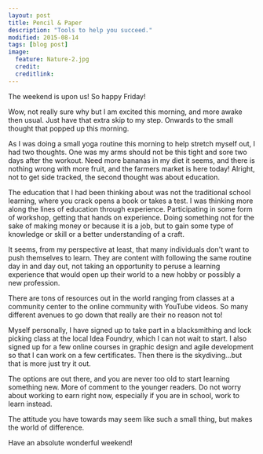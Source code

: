 ```yaml
---
layout: post
title: Pencil & Paper
description: "Tools to help you succeed."
modified: 2015-08-14
tags: [blog post]
image:
  feature: Nature-2.jpg
  credit:
  creditlink:
---
```


The weekend is upon us! So happy Friday!

Wow, not really sure why but I am excited this morning, and more awake then usual. Just have that extra skip to my step. Onwards to the small thought that popped up this morning.

As I was doing a small yoga routine this morning to help stretch myself out, I had two thoughts. One was my arms should not be this tight and sore two days after the workout. Need more bananas in my diet it seems, and there is nothing wrong with more fruit, and the farmers market is here today! Alright, not to get side tracked, the second thought was about education.

The education that I had been thinking about was not the traditional school learning, where you crack opens a book or takes a test. I was thinking more along the lines of education through experience. Participating in some form of workshop, getting that hands on experience. Doing something not for the sake of making money or because it is a job, but to gain some type of knowledge or skill or a better understanding of a craft.

It seems, from my perspective at least, that many individuals don't want to push themselves to learn. They are content with following the same routine day in and day out, not taking an opportunity to peruse a learning experience that would open up their world to a new hobby or possibly a new profession.

There are tons of resources out in the world ranging from classes at a community center to the online community with YouTube videos. So many different avenues to go down that really are their no reason not to!

Myself personally, I have signed up to take part in a blacksmithing and lock picking class at the local Idea Foundry, which I can not wait to start. I also signed up for a few online courses in graphic design and agile development so that I can work on a few certificates. Then there is the skydiving...but that is more just try it out.

The options are out there, and you are never too old to start learning something new. More of comment to the younger readers. Do not worry about working to earn right now, especially if you are in school, work to learn instead. 

The attitude you have towards may seem like such a small thing, but makes the world of difference. 

Have an absolute wonderful weekend!
